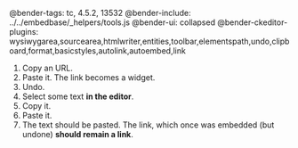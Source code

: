 @bender-tags: tc, 4.5.2, 13532
@bender-include: ../../embedbase/_helpers/tools.js
@bender-ui: collapsed
@bender-ckeditor-plugins: wysiwygarea,sourcearea,htmlwriter,entities,toolbar,elementspath,undo,clipboard,format,basicstyles,autolink,autoembed,link

1. Copy an URL.
1. Paste it. The link becomes a widget.
1. Undo.
1. Select some text **in the editor**.
1. Copy it.
1. Paste it.
1. The text should be pasted. The link, which once was embedded (but undone) **should remain a link**.